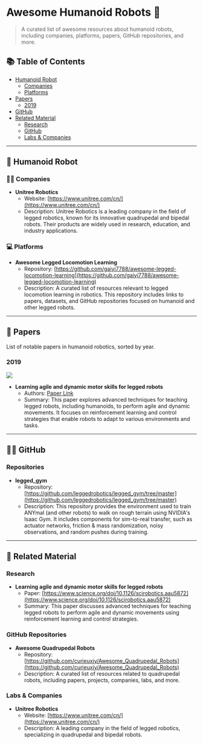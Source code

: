 # Awesome Humanoid Robots 🤖

> A curated list of awesome resources about humanoid robots, including companies, platforms, papers, GitHub repositories, and more.

## 📚 Table of Contents

- [Humanoid Robot](#humanoid-robot)
  - [Companies](#companies)
  - [Platforms](#platforms)
- [Papers](#papers)
  - [2019](#2019)
- [GitHub](#github)
- [Related Material](#related-material)
  - [Research](#research)
  - [GitHub](#github-repositories)
  - [Labs & Companies](#labs--companies)

---

## 🤖 Humanoid Robot

### 👩‍💼 Companies

- **Unitree Robotics**  
  - Website: [https://www.unitree.com/cn/](https://www.unitree.com/cn/) 
  - Description: Unitree Robotics is a leading company in the field of legged robotics, known for its innovative quadrupedal and bipedal robots. Their products are widely used in research, education, and industry applications.

### 💻 Platforms

- **Awesome Legged Locomotion Learning**  
  - Repository: [https://github.com/gaiyi7788/awesome-legged-locomotion-learning](https://github.com/gaiyi7788/awesome-legged-locomotion-learning)   
  - Description: A curated list of resources relevant to legged locomotion learning in robotics. This repository includes links to papers, datasets, and GitHub repositories focused on humanoid and other legged robots.

---

## 📑 Papers

List of notable papers in humanoid robotics, sorted by year.

### **2019**  
![](assets/humanoid_2019.png)

- **Learning agile and dynamic motor skills for legged robots**  
  - Authors: [Paper Link](https://www.science.org/doi/10.1126/scirobotics.aau5872)   
  - Summary: This paper explores advanced techniques for teaching legged robots, including humanoids, to perform agile and dynamic movements. It focuses on reinforcement learning and control strategies that enable robots to adapt to various environments and tasks.

---

## 🐱‍💻 GitHub

### Repositories

- **legged_gym**  
  - Repository: [https://github.com/leggedrobotics/legged_gym/tree/master](https://github.com/leggedrobotics/legged_gym/tree/master)   
  - Description: This repository provides the environment used to train ANYmal (and other robots) to walk on rough terrain using NVIDIA's Isaac Gym. It includes components for sim-to-real transfer, such as actuator networks, friction & mass randomization, noisy observations, and random pushes during training.

---

## 🌟 Related Material

### Research

- **Learning agile and dynamic motor skills for legged robots**  
  - Paper: [https://www.science.org/doi/10.1126/scirobotics.aau5872](https://www.science.org/doi/10.1126/scirobotics.aau5872)   
  - Summary: This paper discusses advanced techniques for teaching legged robots to perform agile and dynamic movements using reinforcement learning and control strategies.

### GitHub Repositories

- **Awesome Quadrupedal Robots**  
  - Repository: [https://github.com/curieuxjy/Awesome_Quadrupedal_Robots](https://github.com/curieuxjy/Awesome_Quadrupedal_Robots)   
  - Description: A curated list of resources related to quadrupedal robots, including papers, projects, companies, labs, and more.

### Labs & Companies

- **Unitree Robotics**  
  - Website: [https://www.unitree.com/cn/](https://www.unitree.com/cn/)   
  - Description: A leading company in the field of legged robotics, specializing in quadrupedal and bipedal robots.
